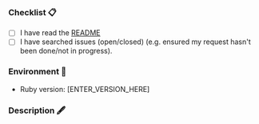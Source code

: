 <!-- Thanks for contributing! When submitting an issue please ensure you check the following checklist items.   -->

### Checklist 📋

- [ ] I have read the [README](https://github.com/kevnm67/danger-pivotal_tracker/blob/master/README.md)
- [ ] I have searched issues (open/closed) (e.g. ensured my request hasn't been done/not in progress).

### Environment 🗻
<!-- Include any relevant information below. -->
- Ruby version: [ENTER_VERSION_HERE]

### Description 🖋
<!-- Please describe your idea below.   -->
